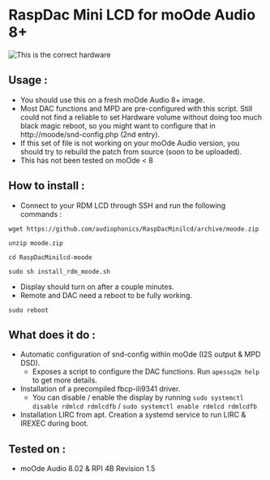 # RaspDac Mini LCD for moOde Audio 8+

![This is the correct hardware](https://www.audiophonics.fr/img/cms/Images/Produits/15K/15148/rdinpage_2mlcd4.jpg)


## Usage : 
- You should use this on a fresh moOde Audio 8+ image.
- Most DAC functions and MPD are pre-configured with this script. Still could not find a reliable to set Hardware volume without doing too much black magic reboot, so you might want to configure that in http://moode/snd-config.php (2nd entry).
- If this set of file is not working on your moOde Audio version, you should try to rebuild the patch from source (soon to be uploaded).
- This has not been tested on moOde < 8

## How to install : 
- Connect to your RDM LCD through SSH and run the following commands : 
```
wget https://github.com/audiophonics/RaspDacMinilcd/archive/moode.zip

unzip moode.zip

cd RaspDacMinilcd-moode

sudo sh install_rdm_moode.sh

```
- Display should turn on after a couple minutes.
- Remote and DAC need a reboot to be fully working.
```
sudo reboot
```

## What does it do : 
- Automatic configuration of snd-config within moOde (I2S output & MPD DSD). 
    - Exposes a script to configure the DAC functions. Run ```apessq2m help``` to get more details.
- Installation of a precompiled fbcp-ili9341 driver.
    - You can disable / enable the display by running ```sudo systemctl disable rdmlcd rdmlcdfb```  / ```sudo systemctl enable rdmlcd rdmlcdfb```
- Installation LIRC from apt. Creation a systemd service to run LIRC & IREXEC during boot.

## Tested on  : 
- moOde Audio 8.02 & RPI 4B Revision 1.5


